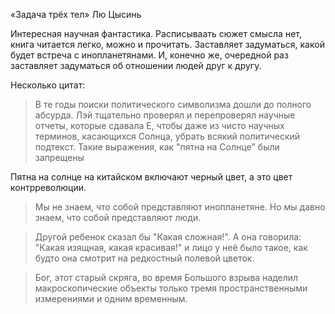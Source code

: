 «Задача трёх тел» Лю Цысинь

Интересная научная фантастика. Расписываать сюжет смысла нет, книга читается легко, можно и прочитать.
Заставляет задуматься, какой будет встреча с инопланетянами. И, конечно же, очередной раз заставляет задуматься об отношении людей друг к другу.

Несколько цитат:

>В те годы поиски политического символизма дошли до полного абсурда. 
>Лэй тщательно проверял и перепроверял научные отчеты, которые сдавала Е, чтобы даже из чисто научных терминов, касающихся Солнца, убрать всякий политический подтекст.
>Такие выражения, как "пятна на Солнце" были запрещены

Пятна на солнце на китайском включают черный цвет, а это цвет контрреволюции.

>Мы не знаем, что собой представляют инопланетяне. Но мы давно знаем, что собой представляют люди.

>Другой ребенок сказал бы "Какая сложная!". А она говорила: "Какая изящная, какая красивая!" и лицо у неё было такое, как будто она смотрит на редкостный полевой цветок.

>Бог, этот старый скряга, во время Большого взрыва наделил макроскопические объекты только тремя пространственными измерениями и одним временным.
